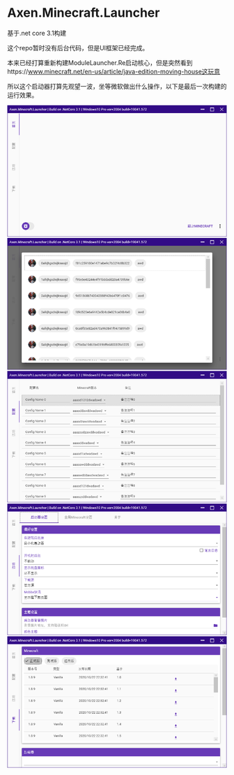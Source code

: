 # Axen.Minecraft.Launcher

基于.net core 3.1构建

这个repo暂时没有后台代码，但是UI框架已经完成。

本来已经打算重新构建ModuleLauncher.Re启动核心，但是突然看到https://www.minecraft.net/en-us/article/java-edition-moving-house这玩意

所以这个启动器打算先观望一波，坐等微软做出什么操作，以下是最后一次构建的运行效果。

![](https://github.com/AHpxChina/Axen.Minecraft.Launcher/blob/master/screenshots/home.png)
![](https://github.com/AHpxChina/Axen.Minecraft.Launcher/blob/master/screenshots/accounts.png)
![](https://github.com/AHpxChina/Axen.Minecraft.Launcher/blob/master/screenshots/config.png)
![](https://github.com/AHpxChina/Axen.Minecraft.Launcher/blob/master/screenshots/option.png)
![](https://github.com/AHpxChina/Axen.Minecraft.Launcher/blob/master/screenshots/downloads.png)
